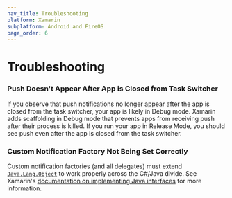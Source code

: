 ```yaml
---
nav_title: Troubleshooting
platform: Xamarin
subplatform: Android and FireOS
page_order: 6
---
```

# Troubleshooting

### Push Doesn't Appear After App is Closed from Task Switcher

If you observe that push notifications no longer appear after the app is closed from the task switcher, your app is likely in Debug mode. Xamarin adds scaffolding in Debug mode that prevents apps from receiving push after their process is killed. If you run your app in Release Mode, you should see push even after the app is closed from the task switcher.

### Custom Notification Factory Not Being Set Correctly

Custom notification factories (and all delegates) must extend [`Java.Lang.Object`][2] to work properly across the C#/Java divide. See Xamarin's [documentation on implementing Java interfaces][1] for more information.

[1]: https://developer.xamarin.com/guides/android/advanced_topics/java_integration_overview/working_with_jni/#Implementing_Interfaces
[2]: https://developer.xamarin.com/api/type/Android.Runtime.IJavaObject/
